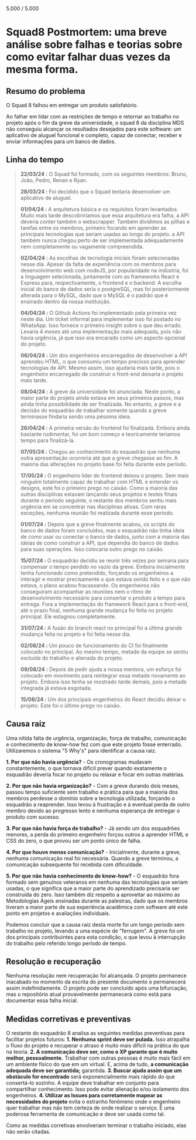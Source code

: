 5.000 / 5.000
# Squad8 Postmortem: uma breve análise sobre falhas e teorias sobre como evitar falhar duas vezes da mesma forma.

## Resumo do problema
O Squad 8 falhou em entregar um produto satisfatório.

Ao falhar em lidar com as restrições de tempo e retornar ao trabalho no projeto após o fim da greve da universidade, o squad 8 da disciplina MDS não conseguiu
alcançar os resultados desejados para este software: um aplicativo de aluguel funcional e completo, capaz de conectar, receber e enviar informações para um banco de dados.

## Linha do tempo
> **22/03/24 :** O Squad foi formado, com os seguintes membros: Bruno, João, Pedro, Renan e Ryan.
>
> **28/03/24 :** Foi decidido que o Squad tentaria desenvolver um aplicativo de aluguel.
>
> **01/04/24 :** A arquitetura básica e os requisitos foram levantados. Muito mais tarde descobriríamos que essa arquitetura era falha, a API deveria conter também o
webscrapper. Também dividimos as pilhas e tarefas entre os membros, primeiro focando em aprender as principais tecnologias que seriam usadas ao longo do projeto. a API também nunca chegou perto de ser implementada adequadamente nem completamente ou vagamente compreendida.
>
> **02/04/24 :** As escolhas de tecnologia iniciais foram selecionadas nesse dia. Apesar da falta de experiência com os membros para desenvolvimento web com nodeJS, por popularidade na indústria, foi a linguagem selecionada, juntamente com as frameworks React e Express para, respectivamente, o frontend e o backend. A escolha inicial do banco de dados seria o postgreSQL, mas foi posteriormente alterada para o MySQL, dado que o MySQL é o padrão que é ensinado dentro da nossa instituição.
>
> **04/04/24 :** O Github Actions foi implementado pela primeira vez neste dia. Um ticket informal para implementar isso foi postado no WhatsApp. Isso fornece o primeiro insight sobre o que deu errado. Levaria 4 meses até uma implementação mais adequada, pois não havia urgência, já que isso era encarado como um aspecto opcional do projeto.
>
> **06/04/24 :** Um dos engenheiros encarregados de desenvolver a API aprendeu HTML, o que consumiu um tempo precioso para aprender tecnologias de API. Mesmo assim, isso ajudaria mais tarde, pois o engenheiro encarregado de construir o front-end deixaria o projeto mais tarde.
>
> **08/04/24 :** A greve da universidade foi anunciada. Neste ponto, a maior parte do projeto ainda estava em seus primeiros passos, mas ainda tinha possibilidade de ser finalizada. No entanto, a greve e a decisão do esquadrão de trabalhar somente quando a greve terminasse findaria sendo uma péssima ideia.
>
> **26/04/24 :** A primeira versão do frontend foi finalizada. Embora ainda bastante rudimentar, foi um bom começo e teoricamente teriamos tempo para finalizá-la.
>
> **07/05/24 :** Chegou ao conhecimento do esquadrão que nenhuma outra apresentação ocorreria até que a greve chegasse ao fim. A maioria das alterações no projeto base foi feita durante este período.
>
> **17/05/24 :** O engenheiro líder do frontend deixou o projeto. Sem mais ninguém totalmente capaz de trabalhar com HTML e entender os designs, este foi o primeiro prego no caixão. Como a maioria das outras disciplinas estavam lançando seus projetos e testes finais durante o período seguinte, o restante dos membros sentiu mais urgência em se concentrar nas disciplinas ativas. Com raras exceções, nenhuma reunião foi realizada durante esse período.
>
> **01/07/24 :** Depois que a greve finalmente acabou, os scripts do banco de dados foram concluídos, mas o esquadrão não tinha ideia de como usar ou conectar o banco de dados, junto com a maioria das ideias de como construir a API, que dependia do banco de dados para suas operações. Isso colocaria outro prego no caixão.
>
> **15/07/24 :** O esquadrão decidiu se reunir três vezes por semana para compensar o tempo perdido no vazio da greve. Embora inicialmente tenha funcionado como pretendido, forçando os engenheiros a interagir e mostrar precisamente o que estava sendo feito e o que não estava, o plano acabou fracassando. Os engenheiros não conseguiram acompanhar as reuniões nem o ritmo de desenvolvimento necessário para consertar o produto a tempo para entrega. Fora a implementação do framework React para o front-end, até o prazo final, nenhuma grande mudança foi feita no projeto principal. Ele estagnou completamente.
>
> **31/07/24 :** A fusão do branch react no principal foi a última grande mudança feita no projeto e foi feita nesse dia.
>
> **02/08/24 :** Um pouco de funcionamento do CI foi finalmente colocado no principal. Ao mesmo tempo, metade da equipe se sentiu excluída do trabalho e alienada do projeto.
>
> **09/08/24 :** Depois de pedir ajuda a nossa mentora, um esforço foi colocado em movimento para reintegrar essa metade novamente ao projeto. Embora isso tenha se mostrado tarde demais, pois a metade integrada já estava esgotada.
>
> **15/08/24 :** Um dos principais engenheiros do React decidiu deixar o projeto. Este foi o último prego no caixão.

## Causa raiz
Uma nítida falta de urgência, organização, força de trabalho, comunicação e conhecimento de know-how fez com que este projeto fosse enterrado. Utilizaremos o sistema "5 Why's" para identificar a causa raiz.

**1. Por que não havia urgência?** - Os cronogramas mudavam constantemente, o que tornava difícil prever quando exatamente o esquadrão deveria focar no projeto ou relaxar e focar em outras matérias. 

**2. Por que não havia organização?** - Com a greve durando dois meses, passou tempo suficiente sem trabalho e prática para que a maioria dos membros
perdesse o domínio sobre a tecnologia utilizada, forçando o esquadrão a reaprender. Isso levou à frustração e à eventual perda de
outro membro devido ao progresso lento e nenhuma esperança de entregar o produto com sucesso.

**3. Por que não havia força de trabalho?** - Já sendo um dos esquadrões menores, a perda do primeiro engenheiro forçou outros a aprender HTML e CSS
do zero, o que provou ser um ponto único de falha.

**4. Por que houve menos comunicação?** - Inicialmente, durante a greve, nenhuma comunicação real foi necessária. Quando a greve terminou, a comunicação subsequente foi recebida com dificuldade.

**5. Por que não havia conhecimento de know-how?** - O esquadrão fora formado sem genuínos veteranos em nenhuma das tecnologias que seriam usadas, o que significa
que a maior parte do aprendizado precisaria ser construída do zero. Isso também diz respeito a aproveitar ao máximo as Metodologias Ágeis ensinadas durante as palestras, dado que os membros tiveram a maior parte de sua experiência acadêmica com software até este ponto em projetos e avaliações individuais.

Podemos concluir que a causa raiz desta morte foi um longo período sem trabalho no projeto, levando a uma espécie de "ferrugem". A greve foi um dos principais contribuintes para esta condição, o que levou à interrupção do trabalho pelo referido longo período de tempo.

## Resolução e recuperação

Nenhuma resolução nem recuperação foi alcançada. O projeto permanece inacabado no momento da escrita do presente documento e permanecerá assim indefinidamente.
O projeto pode ser concluído após uma bifurcação, mas o repositório atual provavelmente permanecerá como está para documentar essa falha inicial.

## Medidas corretivas e preventivas
O restante do esquadrão 8 analisa as seguintes medidas preventivas para facilitar projetos futuros:
**1. Nenhuma sprint deve ser pulada.** Isso atrapalha o fluxo do projeto e recuperar o atraso é muito mais difícil
na prática do que na teoria.
**2. A comunicação deve ser, como o XP garante que é muito melhor, pessoalmente.** Trabalhar com outras pessoas é muito mais fácil em um ambiente físico
do que em um virtual. E, acima de tudo, **a comunicação adequada deve ser garantida;** garantida.
**3. Buscar ajuda assim que um obstáculo for encontrado** será exponencialmente mais rápido do que consertá-lo sozinho. A equipe deve trabalhar em conjunto para compartilhar
conhecimento. Isso pode evitar alienação e/ou isolamento dos engenheiros.
**4. Utilizar as Issues para corretamente mapear as necessidades do projeto** evita o estranho fenômeno onde o engenheiro quer trabalhar mas não tem certeza de onde realizar o serviço. É uma poderosa ferramenta de comunicação e deve ser usada como tal. 

Como as medidas corretivas envolveriam terminar o trabalho iniciado, elas não serão citadas.
